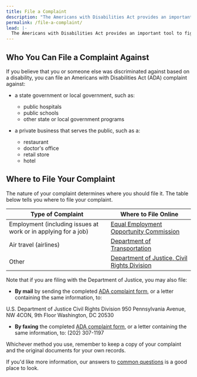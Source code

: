 ```yaml
---
title: File a Complaint
description: "The Americans with Disabilities Act provides an important tool to fight discrimination: filing a complaint with an appropriate federal agency.  This page outlines the steps to get you started."
permalink: /file-a-complaint/
lead: |-
  The Americans with Disabilities Act provides an important tool to fight discrimination: filing a complaint with an appropriate federal agency.  This page outlines the steps to get you started.
---
```


## Who You Can File a Complaint Against

If you believe that you or someone else was discriminated against based on a disability, you can file an Americans with Disabilities Act (ADA) complaint against:

- a state government or local government, such as:
  - public hospitals
  - public schools
  - other state or local government programs

- a private business that serves the public, such as a:
  - restaurant
  - doctor's office
  - retail store
  - hotel

## Where to File Your Complaint

The nature of your complaint determines where you should file it. The table below tells you where to file your complaint.

| Type of Complaint                                              | Where to File Online                                                                                                                              |
| -------------------------------------------------------------- | ------------------------------------------------------------------------------------------------------------------------------------------------- |
| Employment (including issues at work or in applying for a job) | [Equal Employment Opportunity Commission](http://www.eeoc.gov/filing-charge-discrimination)                                                       |
| Air travel (airlines)                   | [Department of Transportation](http://www.transportation.gov/airconsumer/complaints-alleging-discriminatory-treatment-against-disabled-travelers) |
| Other                                                          | [Department of Justice, Civil Rights Division](https://civilrights.justice.gov/report/)                                                           |

Note that if you are filing with the Department of Justice, you may also file:

- **By mail** by sending the completed [ADA complaint form](http://www.ada.gov/t2cmpfrm.htm), or a letter containing the same information, to:

U.S. Department of Justice
Civil Rights Division
950 Pennsylvania Avenue, NW
4CON, 9th Floor
Washington, DC 20530

- **By faxing** the completed [ADA complaint form](http://www.ada.gov/t2cmpfrm.htm), or a letter containing the same information, to: (202) 307-1197

Whichever method you use, remember to keep a copy of your complaint and the original documents for your own records.

If you'd like more information, our answers to [common questions](https://www.ada.gov/filing_complaint.htm) is a good place to look.
